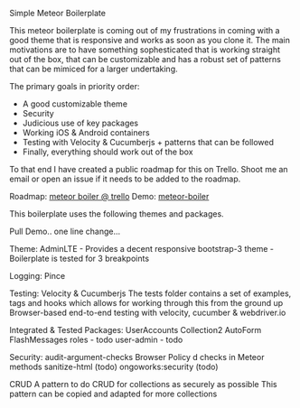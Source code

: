 Simple Meteor Boilerplate 

This meteor boilerplate is coming out of my frustrations in coming with a good theme that is responsive and works as soon as you clone it. The main motivations are to have something sophesticated that is working straight out of the box, that can be customizable and has a robust set of patterns that can be mimiced for a larger undertaking. 

The primary goals in priority order:
   - A good customizable theme
   - Security
   - Judicious use of key packages
   - Working iOS & Android containers
   - Testing with Velocity & Cucumberjs + patterns that can be followed
   - Finally, everything should work out of the box 

To that end I have created a public roadmap for this on Trello. Shoot me an email or open an issue if it needs to be added to the roadmap.

Roadmap: [meteor boiler @ trello][trello]
Demo: [meteor-boiler][demo]

This boilerplate uses the following themes and packages. 

Pull Demo.. one line change...

Theme: AdminLTE
	- Provides a decent responsive bootstrap-3 theme 
	- Boilerplate is tested for 3 breakpoints

Logging:
	Pince

Testing:
	Velocity & Cucumberjs
	The tests folder contains a set of examples, tags and hooks which allows for working through this from the ground up
	Browser-based end-to-end testing with velocity, cucumber & webdriver.io

Integrated & Tested Packages:
	UserAccounts
	Collection2 
	AutoForm
	FlashMessages
	roles - todo
	user-admin - todo

Security:
	audit-argument-checks
	Browser Policy d
	checks in Meteor methods
	sanitize-html (todo)
	ongoworks:security (todo)

CRUD
   A pattern to do CRUD for collections as securely as possible
   This pattern can be copied and adapted for more collections

[trello]: https://trello.com/b/grrlZ9pd/meteor-boilerplate
[demo]: http://meteor-boiler.meteor.com

	
